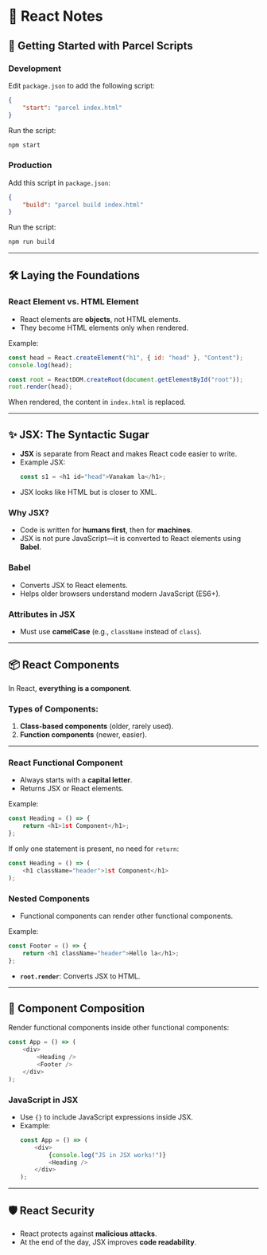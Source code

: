 
# 📖 React Notes

## 🚀 Getting Started with Parcel Scripts
### Development
Edit `package.json` to add the following script:  
```json
{
    "start": "parcel index.html"
}
```
Run the script:  
```bash
npm start
```

### Production
Add this script in `package.json`:  
```json
{
    "build": "parcel build index.html"
}
```
Run the script:  
```bash
npm run build
```

---

## 🛠️ Laying the Foundations
### React Element vs. HTML Element
- React elements are **objects**, not HTML elements.  
- They become HTML elements only when rendered.  

Example:  
```javascript
const head = React.createElement("h1", { id: "head" }, "Content");
console.log(head);

const root = ReactDOM.createRoot(document.getElementById("root"));
root.render(head);
```
When rendered, the content in `index.html` is replaced.

---

## ✨ JSX: The Syntactic Sugar
- **JSX** is separate from React and makes React code easier to write.  
- Example JSX:  
  ```javascript
  const s1 = <h1 id="head">Vanakam la</h1>;
  ```
- JSX looks like HTML but is closer to XML.  

### Why JSX?  
- Code is written for **humans first**, then for **machines**.  
- JSX is not pure JavaScript—it is converted to React elements using **Babel**.

### Babel
- Converts JSX to React elements.  
- Helps older browsers understand modern JavaScript (ES6+).

### Attributes in JSX
- Must use **camelCase** (e.g., `className` instead of `class`).

---

## 📦 React Components
In React, **everything is a component**.  
### Types of Components:
1. **Class-based components** (older, rarely used).  
2. **Function components** (newer, easier).

---

### React Functional Component
- Always starts with a **capital letter**.  
- Returns JSX or React elements.

Example:  
```javascript
const Heading = () => {
    return <h1>1st Component</h1>;
};
```
If only one statement is present, no need for `return`:  
```javascript
const Heading = () => (
    <h1 className="header">1st Component</h1>
);
```

### Nested Components
- Functional components can render other functional components.

Example:  
```javascript
const Footer = () => {
    return <h1 className="header">Hello la</h1>;
};
```

- **`root.render`**: Converts JSX to HTML.  

---

## 🔗 Component Composition
Render functional components inside other functional components:  
```javascript
const App = () => (
    <div>
        <Heading />
        <Footer />
    </div>
);
```

### JavaScript in JSX
- Use `{}` to include JavaScript expressions inside JSX.  
- Example:  
  ```javascript
  const App = () => (
      <div>
          {console.log("JS in JSX works!")}
          <Heading />
      </div>
  );
  ```

---

## 🛡️ React Security
- React protects against **malicious attacks**.  
- At the end of the day, JSX improves **code readability**.
